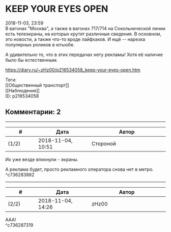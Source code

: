 KEEP YOUR EYES OPEN
===================

  
2018-11-03, 23:59  
 В вагонах "Москва", а также в вагонах 717/714 на Сокольнической линии есть телеэкраны, на которых крутят различные сведения. В основном, это новости, а также что-то вроде лайфхаков. И ещё -- нарезка популярных роликов в ютьюбе.   
   
 А удивительно то, что в этих передачах нету рекламы! Хотя её наличие было бы естественным.   
  
<https://diary.ru/~zHz00/p216534058_keep-your-eyes-open.htm>  
  
Теги:  
[[Общественный транспорт]]  
[[Наблюдения]]  
ID: p216534058  


Комментарии: 2
--------------

  


---



|         #         |              Дата              |                     Автор                     |           ID           |
| --- | --- | --- | --- |
| (1/2) | 2018-11-04, 10:51 | Стороной | c736283882 |

  
 Их уже везде впихнули - экраны.   
   
 А реклама будет, просто рекламного оператора снова нет в метро.   
 ^c736283882

---



|         #         |              Дата              |                     Автор                     |           ID           |
| --- | --- | --- | --- |
| (2/2) | 2018-11-04, 14:26 | zHz00 | c736287319 |

  
 ААА!   
 ^c736287319